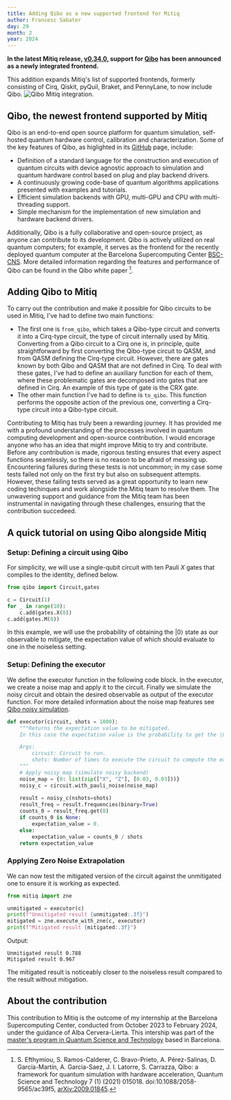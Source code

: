 ```yaml
---
title: Adding Qibo as a new supported frontend for Mitiq
author: Francesc Sabater
day: 29
month: 2
year: 2024
---
```


**In the latest Mitiq release, [v0.34.0](https://github.com/unitaryfund/mitiq/discussions/2194), support for [Qibo](https://qibo.science/) has been announced as a newly integrated frontend.** 

This addition expands Mitiq's list of supported frontends, formerly consisting of Cirq, Qiskit, pyQuil, Braket, and PennyLane, to now include Qibo.
![Qibo Mitiq integration.](/images/qibo-mitiq.png)

## Qibo, the newest frontend supported by Mitiq
Qibo is an end-to-end open source platform for quantum simulation, self-hosted quantum hardware control, calibration and characterization. 
Some of the key features of Qibo, as higlighted in its [GitHub](https://github.com/qiboteam/qibo) page, include:
- Definition of a standard language for the construction and execution of quantum circuits with device agnostic approach to simulation and quantum hardware control based on plug and play backend drivers.
- A continuously growing code-base of quantum algorithms applications presented with examples and tutorials.
- Efficient simulation backends with GPU, multi-GPU and CPU with multi-threading support.
- Simple mechanism for the implementation of new simulation and hardware backend drivers.

Additionally, Qibo is a fully collaborative and open-source project, as anyone can contribute to its development. Qibo is actively utilized on real quantum computers; for example, it serves as the frontend for the recently deployed quantum computer at the Barcelona Supercomputing Center [BSC-CNS](https://www.bsc.es/). More detailed information regarding the features and performance of Qibo can be found in the Qibo white paper [^1].

## Adding Qibo to Mitiq 
To carry out the contribution and make it possible for Qibo circuits to be used in Mitiq, I've had to define two main functions:
- The first one is `from_qibo`, which takes a Qibo-type circuit and converts it into a Cirq-type circuit, the type of circuit internally used by Mitiq. Converting from a Qibo circuit to a Cirq one is, in principle, quite straightforward by first converting the Qibo-type circuit to QASM, and from QASM defining the Cirq-type circuit. However, there are gates known by both Qibo and QASM that are not defined in Cirq. To deal with these gates, I've had to define an auxiliary function for each of them, where these problematic gates are decomposed into gates that are defined in Cirq. An example of this type of gate is the CRX gate.
- The other main function I've had to define is `to_qibo`. This function performs the opposite action of the previous one, converting a Cirq-type circuit into a Qibo-type circuit.

Contributing to Mitiq has truly been a rewarding journey. It has provided me with a profound understanding of the processes involved in quantum computing development and open-source contribution. I would encorage anyone who has an idea that might improve Mitiq to try and contribute. Before any contribution is made, rigorous testing ensures that every aspect functions seamlessly, so there is no reason to be afraid of messing up. Encountering failures during these tests is not uncommon; in my case some tests  failed not only on the first try but also on subsequent attempts. However, these failing tests served as a great opportunity to learn new coding techinques and work alongside the Mitiq team to resolve them. The unwavering support and guidance from the Mitiq team has been instrumental in navigating through these challenges, ensuring that the contribution succedeed. 

## A quick tutorial on using Qibo alongside Mitiq 

### Setup: Defining a circuit using Qibo

For simplicity, we will use a single-qubit circuit with ten Pauli _X_ gates that compiles to the identity, defined below.

```python 
from qibo import Circuit,gates

c = Circuit(1) 
for _ in range(10): 
    c.add(gates.X(0))
c.add(gates.M(0))
```

In this example, we will use the probability of obtaining the |0⟩ state as our observable to mitigate, the expectation value of which should evaluate to one in the noiseless setting.

### Setup: Defining the executor 

We define the executor function in the following code block. In the executor, we create a noise map and apply it to the circuit. Finally we simulate the noisy circuit and obtain the desired observable as output of the executor function. For more detailed information about the noise map features see [Qibo noisy simulation](<https://qibo.science/qibo/stable/code-examples/advancedexamples.html#adding-noise-after-every-gate>).  

```python
def executor(circuit, shots = 1000):
    """Returns the expectation value to be mitigated. 
    In this case the expectation value is the probability to get the |0> state. 

    Args:
        circuit: Circuit to run.
        shots: Number of times to execute the circuit to compute the expectation value.
    """
    # Apply noisy map (simulate noisy backend)
    noise_map = {0: list(zip(["X", "Z"], [0.03, 0.03]))}
    noisy_c = circuit.with_pauli_noise(noise_map)
    
    result = noisy_c(nshots=shots)
    result_freq = result.frequencies(binary=True)
    counts_0 = result_freq.get(0)
    if counts_0 is None:
        expectation_value = 0.
    else:
        expectation_value = counts_0 / shots  
    return expectation_value
```

### Applying Zero Noise Extrapolation

We can now test the mitigated version of the circuit against the unmitigated one to ensure it is working as expected. 

```python
from mitiq import zne

unmitigated = executor(c) 
print(f"Unmitigated result {unmitigated:.3f}")
mitigated = zne.execute_with_zne(c, executor)
print(f"Mitigated result {mitigated:.3f}")
```
Output: 
```
Unmitigated result 0.788
Mitigated result 0.967
```
The mitigated result is noticeably closer to the noiseless result compared to the result without mitigation.

## About the contribution 
This contribution to Mitiq is the outcome of my internship at the Barcelona Supercomputing Center, conducted from October 2023 to February 2024, under the guidance of Alba Cervera-Lierta. This intership was part of the [master's program in Quantum Science and Technology](https://quantummasterbarcelona.eu/) based in Barcelona.

[^1]: S. Efthymiou, S. Ramos-Calderer, C. Bravo-Prieto, A. Pérez-Salinas, D. Garcı́a-Martı́n, A. Garcia-Saez, J. I. Latorre, S. Carrazza, Qibo: a framework for quantum simulation with hardware acceleration, Quantum Science and Technology 7 (1) (2021) 015018. doi:10.1088/2058-9565/ac39f5, [arXiv:2009.01845](https://arxiv.org/abs/2009.01845).
